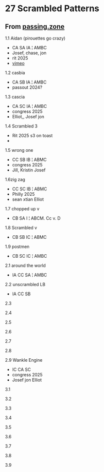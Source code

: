 # 27 Scrambled Patterns

## From [passing.zone](https://passing.zone/27-scrambleds/)

1.1 Aidan (pirouettes go crazy)
  - CA SA IA ¦ AMBC
  - Josef, chase, jon
  - rit 2025
  - [vimeo](https://vimeo.com/807702588)

1.2 casbia
  - CA SB IA ¦ AMBC
  - passout 2024?

1.3 cascia
  - CA SC IA ¦ AMBC
  - congress 2025
  - Elliot,, Josef jon

1.4 Scrambled 3
  - Rit 2025 s3 on toast 
  - 

1.5 wrong one
  - CC SB IB ¦ ABMC
  - congress 2025 
  - Jill, Kristin Josef 

1.6zig zag
  - CC SC IB ¦ ABMC
  - Philly 2025
  - sean xtian Elliot 

1.7 chopped up v
  - CB SA I ¦ ABCM.  Cc v. D 
  
1.8 Scrambled v
  - CB SB IC ¦ ABMC

1.9 postmen
- CB SC IC ¦ AMBC

2.1 around the world
- IA CC SA ¦ AMBC

2.2 unscrambled LB
- IA CC SB

2.3 

2.4

2.5

2.6

2.7

2.8

2.9 Wankle Engine
- IC CA SC
- congress 2025 
- Josef jon Elliot 

3.1

3.2

3.3

3.4

3.5

3.6

3.7

3.8

3.9


